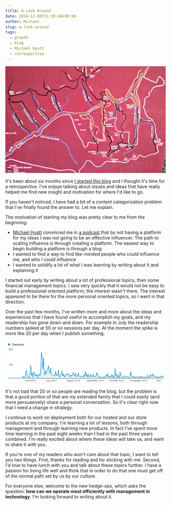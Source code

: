 ```yaml
---
title: A Look Around
date: 2014-12-08T11:39:48+00:00
author: Michael
slug: a-look-around
tags:
  - growth
  - blog
  - Michael Hyatt
  - retrospective
---
```

<div class="full-width">
  <img src="/images/feature-a-look-around.jpg" alt="Look Around" />
</div>

It's been about six months since [I started this blog](/christmas-with-russians/) and I thought it's time for a retrospective. I've enjoye talking about issues and ideas that have really helped me find new insight and motivation for where I'd like to go.

If you haven't noticed, I have had a bit of a content categorization problem that I've finally found the answer to. Let me explain.

The motivation of starting my blog was pretty clear to me from the beginning:

  * [Michael Hyatt](http://michaelhyatt.com/) convinced me in [a podcast](http://michaelhyatt.com/093-10-reasons-every-leader-needs-a-blog-podcast.html) that by not having a platform for my ideas I was not going to be an effective influencer. The path to scaling influence is through creating a platform. The easiest way to begin building a platform is through a blog
  * I wanted to find a way to find like-minded people who could influence me, and who I could influence
  * I wanted to solidify a lot of what I was learning by writing about it and explaining it

I started out early by writing about a lot of professional topics, then some financial management topics. I saw very quickly that it would not be easy to build a professional oriented platform; the interest wasn't there. The interest appeared to be there for the more personal oriented topics, so I went in that direction.

Over the past few months, I've written more and more about the ideas and experiences that I have found useful to accomplish my goals, and my readership has gone down and down. For example in July the readership numbers spiked at 50 or so sessions per day. At the moment the spike is more like 20 per day when I publish something.

![Site Metrics](/images/post-assets/2014-12-08-a-look-around/site-metrics.png)

It's not bad that 20 or so people are reading the blog, but the problem is that a good portion of that are my extended family that I could easily (and more persuasively) share a personal conversation. So it's clear right now that I need a change in strategy.

I continue to work on deployment both for our hosted and our store products at my company. I'm learning a lot of lessons, both through management and through learning new products. In fact I've spent more time learning in the past eight weeks than I had in the past three years combined. I'm really excited about where these ideas will take us, and want to share it with you.

If you're one of my readers who won't care about that topic, I want to tell you two things. First, thanks for reading and for sticking with me. Second, I'd love to have lunch with you and talk about these topics further. I have a passion for living life well and think that in order to do that one must get off of the normal path set by us by our culture.

For everyone else, welcome to the new hedge-ops, which asks the question: **how can we operate most efficiently with management in technology**. I'm looking forward to writing about it.